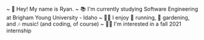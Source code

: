 ~ 👋 Hey! My name is Ryan.
~ 📚 I'm currently studying Software Engineering at Brigham Young University - Idaho
~ 🙋‍♂️ I enjoy 🏃 running, 🌱 gardening, and 🎶 music! (and coding, of course)
~ 👨‍💻 I'm interested in a fall 2021 internship

<!---
rbrower28/rbrower28 is a ✨ special ✨ repository because its `README.md` (this file) appears on your GitHub profile.
You can click the Preview link to take a look at your changes.
--->
